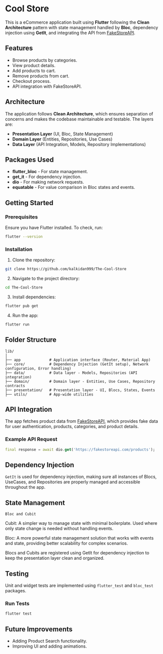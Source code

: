 # Cool Store

This is a eCommerce application built using **Flutter** following the **Clean Architecture** pattern with state management handled by **Bloc**, dependency injection using **GetIt**, and integrating the API from [FakeStoreAPI](https://fakestoreapi.com/).

## Features
- Browse products by categories.
- View product details.
- Add products to cart.
- Remove products from cart.
- Checkout process.
- API integration with FakeStoreAPI.

## Architecture
The application follows **Clean Architecture**, which ensures separation of concerns and makes the codebase maintainable and testable. The layers are:
- **Presentation Layer** (UI, Bloc, State Management)
- **Domain Layer** (Entities, Repositories, Use Cases)
- **Data Layer** (API Integration, Models, Repository Implementations)

## Packages Used
- **flutter_bloc** - For state management.
- **get_it** - For dependency injection.
- **dio** - For making network requests.
- **equatable** - For value comparison in Bloc states and events.

## Getting Started
### Prerequisites
Ensure you have Flutter installed. To check, run:
```bash
flutter --version
```

### Installation
1. Clone the repository:
```bash
git clone https://github.com/kalkidan999/The-Cool-Store
```
2. Navigate to the project directory:
```bash
cd The-Cool-Store
```
3. Install dependencies:
```bash
flutter pub get
```
4. Run the app:
```bash
flutter run
```

## Folder Structure
```
lib/
│
├── app             # Application interface (Router, Material App)
├── core/           # Dependency Injection (GetIt setup), Network configuration, Error handling)
├── data/           # Data layer - Models, Repositories (API integration)
├── domain/         # Domain layer - Entities, Use Cases, Repository contracts
├── presentation/   # Presentation layer - UI, Blocs, States, Events
├── utils/          # App-wide utilities
```

## API Integration
The app fetches product data from [FakeStoreAPI](https://fakestoreapi.com/), which provides fake data for user authentication, products, categories, and product details.

### Example API Request
```dart
final response = await dio.get('https://fakestoreapi.com/products');
```

## Dependency Injection
`GetIt` is used for dependency injection, making sure all instances of Blocs, UseCases, and Repositories are properly managed and accessible throughout the app.

## State Management
`Bloc and Cubit` 

Cubit: A simpler way to manage state with minimal boilerplate. Used where only state change is needed without handling events.

Bloc: A more powerful state management solution that works with events and state, providing better scalability for complex scenarios.

Blocs and Cubits are registered using GetIt for dependency injection to keep the presentation layer clean and organized.



## Testing
Unit and widget tests are implemented using `flutter_test` and `bloc_test` packages.

### Run Tests
```bash
flutter test
```

## Future Improvements
- Adding Product Search functionality.
- Improving UI and adding animations.

